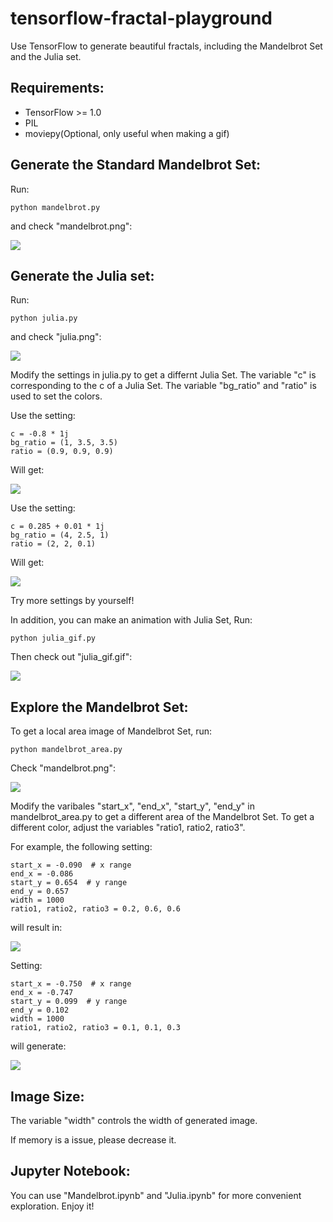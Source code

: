 # tensorflow-fractal-playground
Use TensorFlow to generate beautiful fractals, including the Mandelbrot Set and the Julia set.

## Requirements:
- TensorFlow >= 1.0
- PIL
- moviepy(Optional, only useful when making a gif)

## Generate the Standard Mandelbrot Set:

Run:
```
python mandelbrot.py
```

and check "mandelbrot.png":

![](https://github.com/hzy46/tensorflow-fractal-playground/blob/master/img/m0.png?raw=true)

## Generate the Julia set:

Run:
```
python julia.py
```

and check "julia.png":

![](https://github.com/hzy46/tensorflow-fractal-playground/blob/master/img/j1.png?raw=true)

Modify the settings in julia.py to get a differnt Julia Set. The variable "c" is corresponding to the c of a Julia Set. The variable "bg_ratio" and "ratio" is used to set the colors.

Use the setting:
```
c = -0.8 * 1j
bg_ratio = (1, 3.5, 3.5)
ratio = (0.9, 0.9, 0.9)
```
Will get:

![](https://github.com/hzy46/tensorflow-fractal-playground/blob/master/img/j2.png?raw=true)


Use the setting:
```
c = 0.285 + 0.01 * 1j
bg_ratio = (4, 2.5, 1)
ratio = (2, 2, 0.1)
```
Will get:

![](https://github.com/hzy46/tensorflow-fractal-playground/blob/master/img/j3.png?raw=true)

Try more settings by yourself!

In addition, you can make an animation with Julia Set, Run:

```
python julia_gif.py
```

Then check out "julia_gif.gif":

![](https://github.com/hzy46/tensorflow-fractal-playground/blob/master/img/julia_gif.gif?raw=true)


## Explore the Mandelbrot Set:

To get a local area image of Mandelbrot Set, run:

```
python mandelbrot_area.py
```

Check "mandelbrot.png":

![](https://github.com/hzy46/tensorflow-fractal-playground/blob/master/img/m1.png?raw=true)

Modify the varibales "start_x", "end_x", "start_y", "end_y" in mandelbrot_area.py to get a different area of the Mandelbrot Set. To get a different color, adjust the variables "ratio1, ratio2, ratio3".

For example, the following setting:

```
start_x = -0.090  # x range
end_x = -0.086
start_y = 0.654  # y range
end_y = 0.657
width = 1000
ratio1, ratio2, ratio3 = 0.2, 0.6, 0.6
```

will result in:

![](https://github.com/hzy46/tensorflow-fractal-playground/blob/master/img/m2.png?raw=true)

Setting:

```
start_x = -0.750  # x range
end_x = -0.747
start_y = 0.099  # y range
end_y = 0.102
width = 1000
ratio1, ratio2, ratio3 = 0.1, 0.1, 0.3
```

will generate:

![](https://github.com/hzy46/tensorflow-fractal-playground/blob/master/img/m3.png?raw=true)


## Image Size:

The variable "width" controls the width of generated image.

If memory is a issue, please decrease it.

## Jupyter Notebook:

You can use "Mandelbrot.ipynb" and "Julia.ipynb" for more convenient exploration. Enjoy it!

